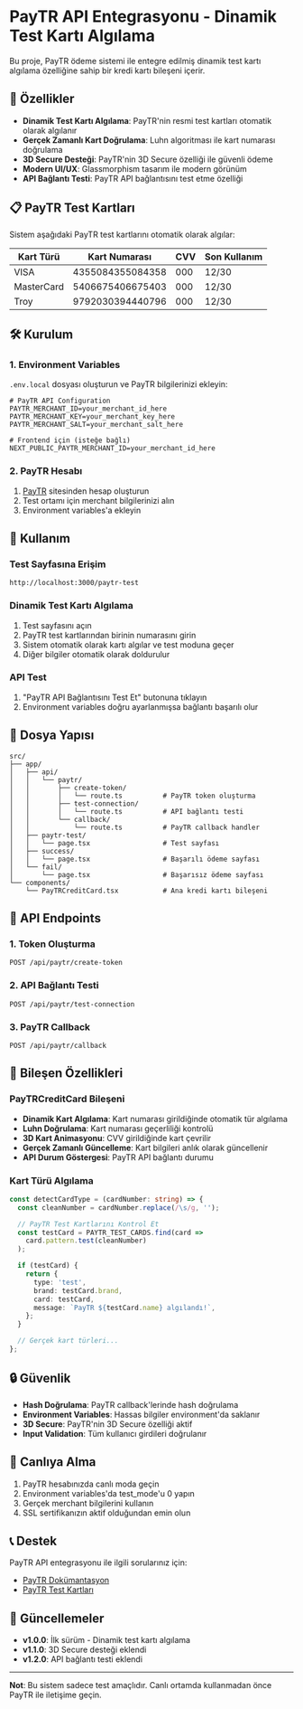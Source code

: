 # PayTR API Entegrasyonu - Dinamik Test Kartı Algılama

Bu proje, PayTR ödeme sistemi ile entegre edilmiş dinamik test kartı algılama özelliğine sahip bir kredi kartı bileşeni içerir.

## 🚀 Özellikler

- **Dinamik Test Kartı Algılama**: PayTR'nin resmi test kartları otomatik olarak algılanır
- **Gerçek Zamanlı Kart Doğrulama**: Luhn algoritması ile kart numarası doğrulama
- **3D Secure Desteği**: PayTR'nin 3D Secure özelliği ile güvenli ödeme
- **Modern UI/UX**: Glassmorphism tasarım ile modern görünüm
- **API Bağlantı Testi**: PayTR API bağlantısını test etme özelliği

## 📋 PayTR Test Kartları

Sistem aşağıdaki PayTR test kartlarını otomatik olarak algılar:

| Kart Türü  | Kart Numarası    | CVV | Son Kullanım |
| ---------- | ---------------- | --- | ------------ |
| VISA       | 4355084355084358 | 000 | 12/30        |
| MasterCard | 5406675406675403 | 000 | 12/30        |
| Troy       | 9792030394440796 | 000 | 12/30        |

## 🛠️ Kurulum

### 1. Environment Variables

`.env.local` dosyası oluşturun ve PayTR bilgilerinizi ekleyin:

```env
# PayTR API Configuration
PAYTR_MERCHANT_ID=your_merchant_id_here
PAYTR_MERCHANT_KEY=your_merchant_key_here
PAYTR_MERCHANT_SALT=your_merchant_salt_here

# Frontend için (isteğe bağlı)
NEXT_PUBLIC_PAYTR_MERCHANT_ID=your_merchant_id_here
```

### 2. PayTR Hesabı

1. [PayTR](https://www.paytr.com) sitesinden hesap oluşturun
2. Test ortamı için merchant bilgilerinizi alın
3. Environment variables'a ekleyin

## 🎯 Kullanım

### Test Sayfasına Erişim

```
http://localhost:3000/paytr-test
```

### Dinamik Test Kartı Algılama

1. Test sayfasını açın
2. PayTR test kartlarından birinin numarasını girin
3. Sistem otomatik olarak kartı algılar ve test moduna geçer
4. Diğer bilgiler otomatik olarak doldurulur

### API Test

1. "PayTR API Bağlantısını Test Et" butonuna tıklayın
2. Environment variables doğru ayarlanmışsa bağlantı başarılı olur

## 📁 Dosya Yapısı

```
src/
├── app/
│   ├── api/
│   │   └── paytr/
│   │       ├── create-token/
│   │       │   └── route.ts          # PayTR token oluşturma
│   │       ├── test-connection/
│   │       │   └── route.ts          # API bağlantı testi
│   │       └── callback/
│   │           └── route.ts          # PayTR callback handler
│   ├── paytr-test/
│   │   └── page.tsx                  # Test sayfası
│   ├── success/
│   │   └── page.tsx                  # Başarılı ödeme sayfası
│   └── fail/
│       └── page.tsx                  # Başarısız ödeme sayfası
└── components/
    └── PayTRCreditCard.tsx           # Ana kredi kartı bileşeni
```

## 🔧 API Endpoints

### 1. Token Oluşturma

```
POST /api/paytr/create-token
```

### 2. API Bağlantı Testi

```
POST /api/paytr/test-connection
```

### 3. PayTR Callback

```
POST /api/paytr/callback
```

## 🎨 Bileşen Özellikleri

### PayTRCreditCard Bileşeni

- **Dinamik Kart Algılama**: Kart numarası girildiğinde otomatik tür algılama
- **Luhn Doğrulama**: Kart numarası geçerliliği kontrolü
- **3D Kart Animasyonu**: CVV girildiğinde kart çevrilir
- **Gerçek Zamanlı Güncelleme**: Kart bilgileri anlık olarak güncellenir
- **API Durum Göstergesi**: PayTR API bağlantı durumu

### Kart Türü Algılama

```typescript
const detectCardType = (cardNumber: string) => {
  const cleanNumber = cardNumber.replace(/\s/g, '');

  // PayTR Test Kartlarını Kontrol Et
  const testCard = PAYTR_TEST_CARDS.find(card =>
    card.pattern.test(cleanNumber)
  );

  if (testCard) {
    return {
      type: 'test',
      brand: testCard.brand,
      card: testCard,
      message: `PayTR ${testCard.name} algılandı!`,
    };
  }

  // Gerçek kart türleri...
};
```

## 🔒 Güvenlik

- **Hash Doğrulama**: PayTR callback'lerinde hash doğrulama
- **Environment Variables**: Hassas bilgiler environment'da saklanır
- **3D Secure**: PayTR'nin 3D Secure özelliği aktif
- **Input Validation**: Tüm kullanıcı girdileri doğrulanır

## 🚀 Canlıya Alma

1. PayTR hesabınızda canlı moda geçin
2. Environment variables'da test_mode'u 0 yapın
3. Gerçek merchant bilgilerini kullanın
4. SSL sertifikanızın aktif olduğundan emin olun

## 📞 Destek

PayTR API entegrasyonu ile ilgili sorularınız için:

- [PayTR Dokümantasyon](https://www.paytr.com/odeme/api)
- [PayTR Test Kartları](https://www.paytr.com/odeme/test-kartlari)

## 🔄 Güncellemeler

- **v1.0.0**: İlk sürüm - Dinamik test kartı algılama
- **v1.1.0**: 3D Secure desteği eklendi
- **v1.2.0**: API bağlantı testi eklendi

---

**Not**: Bu sistem sadece test amaçlıdır. Canlı ortamda kullanmadan önce PayTR ile iletişime geçin.




